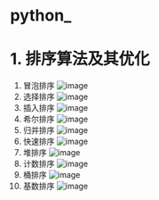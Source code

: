 # python_
# 1. 排序算法及其优化
1. 冒泡排序
![image](https://images2017.cnblogs.com/blog/849589/201710/849589-20171015223238449-2146169197.gif)
2. 选择排序
![image](https://images2017.cnblogs.com/blog/849589/201710/849589-20171015224719590-1433219824.gif)
3. 插入排序
![image](https://images2017.cnblogs.com/blog/849589/201710/849589-20171015225645277-1151100000.gif)
4. 希尔排序
![image](https://images2018.cnblogs.com/blog/849589/201803/849589-20180331170017421-364506073.gif)
5. 归并排序
![image](https://images2017.cnblogs.com/blog/849589/201710/849589-20171015230557043-37375010.gif)
6. 快速排序
![image](https://images2017.cnblogs.com/blog/849589/201710/849589-20171015230936371-1413523412.gif)
7. 堆排序
![image](https://images2017.cnblogs.com/blog/849589/201710/849589-20171015231308699-356134237.gif)
8. 计数排序
![image](https://images2017.cnblogs.com/blog/849589/201710/849589-20171015231740840-6968181.gif)
9. 桶排序
![image](https://upload-images.jianshu.io/upload_images/1940317-ad940e1d1a16fc39.gif?imageMogr2/auto-orient/strip|imageView2/2/w/955/format/webp)
10. 基数排序
![image](https://images2017.cnblogs.com/blog/849589/201710/849589-20171015232453668-1397662527.gif)
